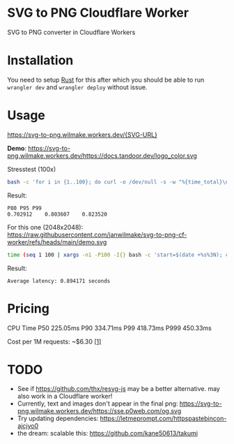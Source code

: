 # SVG to PNG Cloudflare Worker

SVG to PNG converter in Cloudflare Workers

# Installation

You need to setup [Rust](https://developers.cloudflare.com/workers/languages/rust/) for this after which you should be able to run `wrangler dev` and `wrangler deploy` without issue.

# Usage

https://svg-to-png.wilmake.workers.dev/{SVG-URL}

**Demo**: https://svg-to-png.wilmake.workers.dev/https://docs.tandoor.dev/logo_color.svg

Stresstest (100x)

```sh
bash -c 'for i in {1..100}; do curl -o /dev/null -s -w "%{time_total}\n" https://svg-to-png.wilmake.workers.dev/https://docs.tandoor.dev/logo_color.svg; done | sort -n | awk "BEGIN{print \"P80\tP95\tP99\"} {a[NR]=\$1} END{print a[int(NR*0.8)+1]\"\t\"a[int(NR*0.95)+1]\"\t\"a[int(NR*0.99)+1]}"'
```

Result:

```
P80	P95	P99
0.702912	0.803607	0.823520
```

For this one (2048x2048): https://raw.githubusercontent.com/janwilmake/svg-to-png-cf-worker/refs/heads/main/demo.svg

```sh
time (seq 1 100 | xargs -n1 -P100 -I{} bash -c 'start=$(date +%s%3N); curl -s -o /dev/null -w "%{time_total}\n" https://svg-to-png.wilmake.workers.dev/https://raw.githubusercontent.com/janwilmake/svg-to-png-cf-worker/refs/heads/main/demo.svg; end=$(date +%s%3N)') | awk '{sum+=$1; count++} END {print "Average latency:", sum/count, "seconds"}'
```

Result:

```
Average latency: 0.894171 seconds
```

# Pricing

CPU Time
P50 225.05ms
P90 334.71ms
P99 418.73ms
P999 450.33ms

Cost per 1M requests: ~$6.30 [[1]](https://letmeprompt.com/rules-httpsuithu-xmkahs0)

# TODO

- See if https://github.com/thx/resvg-js may be a better alternative. may also work in a Cloudflare worker!
- Currently, text and images don't appear in the final png: https://svg-to-png.wilmake.workers.dev/https://sse.p0web.com/og.svg
- Try updating dependencies: https://letmeprompt.com/httpspastebincon-ajcjyo0
- the dream: scalable this: https://github.com/kane50613/takumi
